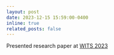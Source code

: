 ```yaml
---
layout: post
date: 2023-12-15 15:59:00-0400
inline: true
related_posts: false
---
```


Presented research paper at [WITS 2023](https://witsconf.org/wits2023-call-for-papers/)
